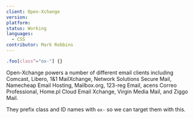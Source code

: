 ```yaml
---
client: Open-Xchange
version:
platform:
status: Working
languages:
  - CSS
contributor: Mark Robbins
---
```


```css
.foo[class^="ox-"] {}
```

Open-Xchange powers a number of different email clients including Comcast, Libero, 1&1 MailXchange, Network Solutions Secure Mail, Namecheap Email Hosting, Mailbox.org, 123-reg Email, acens Correo Professional, Home.pl Cloud Email Xchange, Virgin Media Mail, and Ziggo Mail.

They prefix class and ID names with `ox-` so we can target them with this.
